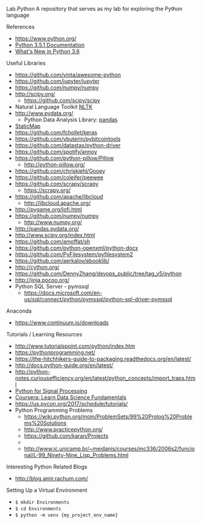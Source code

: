 Lab.Python
A repository that serves as my lab for exploring the Python language


References
* https://www.python.org/
* [Python 3.5.1 Documentation](https://docs.python.org/3/)
* [What's New in Python 3.6](https://docs.python.org/3.6/whatsnew/3.6.html)

Useful Libraries
* https://github.com/vinta/awesome-python
* https://github.com/jupyter/jupyter
* https://github.com/numpy/numpy
* http://scipy.org/
	* https://github.com/scipy/scipy 
* Natural Language Toolkit [NLTK](http://www.nltk.org/)
* http://www.pydata.org/
	* Python Data Analysis Library: [pandas](http://pandas.pydata.org/)
* [StaticMap](https://github.com/komoot/staticmap)
* https://github.com/fchollet/keras 
* https://github.com/vbuterin/pybitcointools
* https://github.com/datastax/python-driver
* https://github.com/spotify/annoy
* https://github.com/python-pillow/Pillow
  * http://python-pillow.org/
* https://github.com/chriskiehl/Gooey
* https://github.com/coleifer/peewee
* https://github.com/scrapy/scrapy
  * https://scrapy.org/
* https://github.com/apache/libcloud
  * http://libcloud.apache.org/ 
* http://pygame.org/lofi.html
* https://github.com/numpy/numpy
  * http://www.numpy.org/
* http://pandas.pydata.org/
* http://www.scipy.org/index.html
* https://github.com/amoffat/sh
* https://github.com/python-openxml/python-docx
* https://github.com/PyFilesystem/pyfilesystem2
* https://github.com/aerkalov/ebooklib/
* http://cython.org/
* https://github.com/DennyZhang/devops_public/tree/tag_v5/python
* http://jinja.pocoo.org/
* Python SQL Server - pymssql
  * https://docs.microsoft.com/en-us/sql/connect/python/pymssql/python-sql-driver-pymssql



Anaconda
* https://www.continuum.io/downloads


Tutorials / Learning Resources
* http://www.tutorialspoint.com/python/index.htm
* https://pythonprogramming.net/
* https://the-hitchhikers-guide-to-packaging.readthedocs.org/en/latest/
* http://docs.python-guide.org/en/latest/
* http://python-notes.curiousefficiency.org/en/latest/python_concepts/import_traps.html
* [Python for Signal Processing](http://nbviewer.jupyter.org/github/unpingco/Python-for-Signal-Processing/tree/master/)
* [Coursera: Learn Data Science Fundamentals](https://www.coursera.org/specializations/data-analysis)
* https://us.pycon.org/2017/schedule/tutorials/
* Python Programming Problems
  * https://wiki.python.org/moin/ProblemSets/99%20Prolog%20Problems%20Solutions
  * http://www.practicepython.org/
  * https://github.com/karan/Projects
  * 
  * http://www.ic.unicamp.br/~meidanis/courses/mc336/2006s2/funcional/L-99_Ninety-Nine_Lisp_Problems.html


Interesting Python Related Blogs
* http://blog.amir.rachum.com/



Setting Up a Virtual Environment
* ```$ mkdir Environments```
* ```$ cd Environments```
* ```$ python -m venv {my_project_env_name}```
